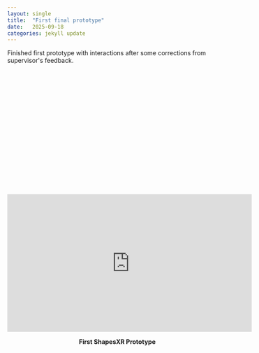 ```yaml
---
layout: single
title:  "First final prototype"
date:   2025-09-18
categories: jekyll update
---
```


Finished first prototype with interactions after some corrections from supervisor's feedback.

<div style="flex: 1 1 45%; max-width: 600px; display: flex; flex-direction: column; align-items: center;">
    <div style="position: relative; width: 100%; padding-top: 56.25%;">
      <iframe width="560" height="315" 
      src="https://www.youtube.com/embed/J1qI38jNBHg" 
      frameborder="0" 
      allow="accelerometer; autoplay; clipboard-write; encrypted-media; gyroscope; picture-in-picture" 
      allowfullscreen>
      </iframe>
    </div>
    <p style="font-weight:bold;">First ShapesXR Prototype</p>
  </div>